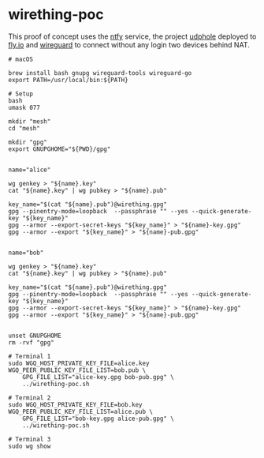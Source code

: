 # wirething-poc

This proof of concept uses the [ntfy](https://ntfy.sh) service, the project
[udphole](https://github.com/wirethingproject/udphole) deployed to
[fly.io](https://fly.io) and [wireguard](https://www.wireguard.com) to connect
without any login two devices behind NAT.

    # macOS

    brew install bash gnupg wireguard-tools wireguard-go
    export PATH=/usr/local/bin:${PATH}

    # Setup
    bash
    umask 077

    mkdir "mesh"
    cd "mesh"

    mkdir "gpg"
    export GNUPGHOME="${PWD}/gpg"


    name="alice"

    wg genkey > "${name}.key"
    cat "${name}.key" | wg pubkey > "${name}.pub"

    key_name="$(cat "${name}.pub")@wirething.gpg"
    gpg --pinentry-mode=loopback  --passphrase "" --yes --quick-generate-key "${key_name}"
    gpg --armor --export-secret-keys "${key_name}" > "${name}-key.gpg"
    gpg --armor --export "${key_name}" > "${name}-pub.gpg"


    name="bob"

    wg genkey > "${name}.key"
    cat "${name}.key" | wg pubkey > "${name}.pub"

    key_name="$(cat "${name}.pub")@wirething.gpg"
    gpg --pinentry-mode=loopback  --passphrase "" --yes --quick-generate-key "${key_name}"
    gpg --armor --export-secret-keys "${key_name}" > "${name}-key.gpg"
    gpg --armor --export "${key_name}" > "${name}-pub.gpg"


    unset GNUPGHOME
    rm -rvf "gpg"

    # Terminal 1
    sudo WGQ_HOST_PRIVATE_KEY_FILE=alice.key WGQ_PEER_PUBLIC_KEY_FILE_LIST=bob.pub \
        GPG_FILE_LIST="alice-key.gpg bob-pub.gpg" \
        ../wirething-poc.sh

    # Terminal 2
    sudo WGQ_HOST_PRIVATE_KEY_FILE=bob.key WGQ_PEER_PUBLIC_KEY_FILE_LIST=alice.pub \
        GPG_FILE_LIST="bob-key.gpg alice-pub.gpg" \
        ../wirething-poc.sh

    # Terminal 3
    sudo wg show
